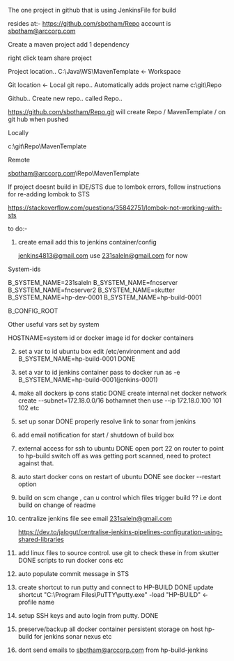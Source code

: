 The one project in github that is using JenkinsFile for
build

resides at:-
https://github.com/sbotham/Repo		account is sbotham@arccorp.com









Create a maven project
add 1 dependency

right click
team 
share project



Project location..
C:\Java\WS\MavenTemplate			<- Workspace


Git location					<- Local git repo.. Automatically adds project name
c:\git\Repo



Github..
Create new repo.. called Repo..

https://github.com/sbotham/Repo.git
will create
Repo / MavenTemplate /  on git hub when pushed






Locally

c:\git\Repo\MavenTemplate




Remote

sbotham@arccorp.com\Repo\MavenTemplate








If project doesnt build in IDE/STS due to lombok errors,
follow instructions for re-adding lombok to STS

https://stackoverflow.com/questions/35842751/lombok-not-working-with-sts



to do:-

1. create email add this to jenkins container/config

	jenkins4813@gmail.com use 231saleln@gmail.com for now


System-ids

B_SYSTEM_NAME=231saleln
B_SYSTEM_NAME=fncserver
B_SYSTEM_NAME=fncserver2
B_SYSTEM_NAME=skutter
B_SYSTEM_NAME=hp-dev-0001
B_SYSTEM_NAME=hp-build-0001


B_CONFIG_ROOT

Other useful vars set by system

HOSTNAME=system id or docker image id for docker containers



2. set a var to id ubuntu box
	edit /etc/environment and add B_SYSTEM_NAME=hp-build-0001	DONE

3. set a var to id jenkins container
	pass to docker run as -e B_SYSTEM_NAME=hp-build-0001(jenkins-0001)

4. make all dockers ip cons static								DONE
		create internal net
		docker network create --subnet=172.18.0.0/16 bothamnet
		then use --ip 172.18.0.100     101    102 etc
		

5. set up sonar													DONE
		properly resolve link to sonar from jenkins

6. add email notification for start / shutdown of build box

7. external access for ssh to ubuntu							DONE
	open port 22 on router to point to hp-build 
		switch off as was getting port scanned, need to protect against that.
	
8. auto start docker cons on restart of ubuntu					DONE
	see docker --restart option

9. build on scm change , can u control which files trigger build ?? i.e dont build on change of readme

10. centralize jenkins file see email 231saleln@gmail.com

	https://dev.to/jalogut/centralise-jenkins-pipelines-configuration-using-shared-libraries
	
11. add linux files to source control.
		use git to check these in from skutter					DONE
		scripts to run docker cons etc
		
12. auto populate commit message in STS

13. create shortcut to run putty and connect to HP-BUILD		DONE
update shortcut
"C:\Program Files\PuTTY\putty.exe" -load "HP-BUILD"    <- profile name

14. setup SSH keys and auto login from putty.					DONE

15. preserve/backup all docker container persistent storage on host hp-build
 		for
 			jenkins
 			sonar
 			nexus etc

16. dont send emails to sbotham@arccorp.com from hp-build-jenkins



